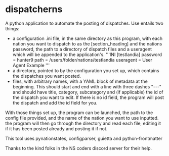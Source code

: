 # dispatcherns
A python application to automate the posting of dispatches. Use entails two things:
* a configuration .ini file, in the same directory as this program, with each nation you want to dispatch to as the [section_heading] and the nations password, the path to a directory of dispatch files and a useragent which will be appended to the application's.
'''INI
    [testlandia]
    password = hunter9
    path = /users/folder/nations/testlandia
    useragent = User Agent Example
'''
* a directory, pointed to by the configuration you set up, which contains the dispatches you want posted.  
* files, with arbitrary names, with a YAML block of metadata at the beginning. This should start and end with a line with three dashes "---" and should have title, category, subcategory and (if applicable) the id of the dispatch you want to edit. If there is no id field, the program will post the dispatch and add the id field for you.

With those things set up, the program can be launched, the path to the config file provided, and the name of the nation you want to use inputted. the program will then go through the directory and read each file, editing it if it has been posted already and posting it if not.

This tool uses pynationstates, configparser, guietta and python-frontmatter

Thanks to the kind folks in the NS coders discord server for their help.
